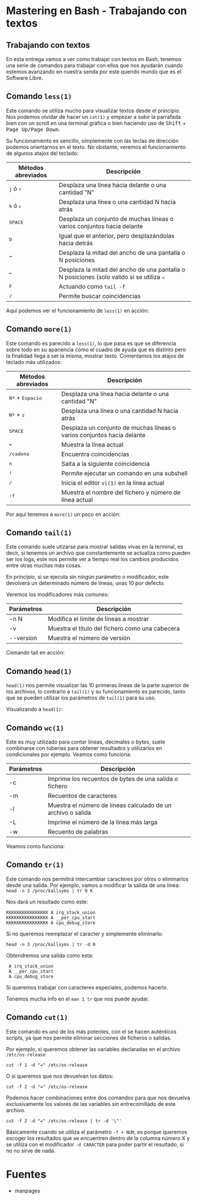 # Mastering en Bash - Trabajando con textos

## Trabajando con textos

En esta entrega vamos a ver como trabajar con textos en Bash, tenemos una serie de comandos para trabajar con ellos que nos ayudarán cuando estemos avanzando en nuestra senda por este querido mundo que es el Software Libre.

## Comando `less(1)`
Este comando se utiliza mucho para visualizar textos desde el principio. Nos podemos olvidar de hacer un `cat(1)` y empezar a subir la parrafada bien con un scroll en una terminal gráfica o bien haciendo uso de <kbd>Shift</kbd> + <kbd>Page Up/Page Down</kbd>. 

Su funcionamiento es sencillo, simplemente con las teclas de dirección podemos orientarnos en el texto. No obstante, veremos el funcionamiento de algunos atajos del teclado:

| Métodos abreviados | Descripción |
|--------------------|-------------|
| <kbd>j</kbd> ó <kbd>&uarr;</kbd> | Desplaza una línea hacia delante o una cantidad "N"|
| <kbd>k</kbd> ó <kbd>&darr;</kbd> | Desplaza una línea o una cantidad N hacia atrás |
| <kbd>SPACE</kbd>   | Desplaza un conjunto de muchas líneas o varios conjuntos hacia delante |
| <kbd>b</kbd>       | Igual que el anterior, pero desplazándolas hacia detrás |
| <kbd>&rarr;</kbd>  | Desplaza la mitad del ancho de una pantalla o N posiciones |
| <kbd>&larr;</kbd>  | Desplaza la mitad del ancho de una pantalla o N posiciones (solo valido si se utiliza <kbd>&rarr;</kbd> |
| <kbd>F</kbd>       | Actuando como `tail -f` |
| <kbd>/</kbd>       | Permite buscar coincidencias |

Aquí podemos ver el funcionamiento de `less(1)` en acción: 
<script src="https://asciinema.org/a/181201.js" id="asciicast-181201" async></script>

## Comando `more(1)`                         
Este comando es parecido a `less(1)`, lo que pasa es que se diferencia sobre todo en su apariencia como el cuadro de ayuda que es distinto pero la finalidad llega a ser la misma, mostrar texto.
Comentamos los atajos de teclado más utilizados:

| Métodos abreviados | Descripción |
|--------------------|-------------|
| <kbd>Nº</kbd> + <kbd>Espacio</kbd> | Desplaza una línea hacia delante o una cantidad "N"|
| <kbd>Nº</kbd> + <kbd>z</kbd> | Desplaza una línea o una cantidad N hacia atrás |
| <kbd>SPACE</kbd>   | Desplaza un conjunto de muchas líneas o varios conjuntos hacia delante |
| <kbd> = </kbd>     | Muestra la línea actual |
| <kbd>/cadena</kbd> | Encuentra coincidencias |
| <kbd>n</kbd>       | Salta a la siguiente coincidencia |
| <kbd>!<cmd></kbd>  | Permite ejecutar un comando en una subshell |
| <kbd>/</kbd>       | Inicia el editor `vi(1)` en la línea actual |
| <kbd>:f </kbd>     | Muestra el nombre del fichero y número de línea actual |

Por aquí tenemos a `more(1)` un poco en acción:

<script src="https://asciinema.org/a/181209.js" id="asciicast-181209" async></script>

## Comando `tail(1)`
Este comando suele utizarse para mostrar salidas vivas en la terminal, es decir, si tenemos un archivo que constantemente se actualiza como pueden ser los logs, este nos permite ver a tiempo real los cambios producidos entre otras muchas más cosas.

En principio, si se ejecuta sin ningún parámetro o modificador, este devolverá un determinado número de líneas, unas 10 por defecto.

Veremos los modificadores más comunes:

| Parámetros | Descripción |
|------------|-------------|
| -n N       | Modifica el límite de líneas a mostrar |
| -v         | Muestra el título del fichero como una cabecera |
| --version  | Muestra el número de versión |

Comando tail en acción:

<script src="https://asciinema.org/a/181263.js" id="asciicast-181263" async></script>

## Comando `head(1)`
`head(1)` nos permite visualizar las 10 primeras líneas de la parte superior de los archivos, lo contrario a `tail(1)` y su funcionamiento es parecido, tanto que se pueden utilizar los parámetros de `tail(1)` para su uso.

Visualizando a `head(1)`:

<script src="https://asciinema.org/a/181264.js" id="asciicast-181264" async></script>

## Comando `wc(1)`
Este es muy utilizado para contar líneas, decimales o bytes, suele combinarse con tuberías para obtener resultados y utilizarlos en condicionales por ejemplo. Veamos como funciona.

| Parámetros | Descripción |
|------------|-------------|
|    -c      | Imprime los recuentos de bytes de una salida o fichero |
|    -m      | Recuentos de caracteres |
|    -l      | Muestra el número de líneas calculado de un archivo o salida |
|    -L      | Imprime el número de la línea más larga |
|    -w      | Recuento de palabras |

Veamos como funciona:

<script src="https://asciinema.org/a/181265.js" id="asciicast-181265" async></script>

## Comando `tr(1)`
Este comando nos permitirá intercambiar caracteres por otros o eliminarlos desde una salida. Por ejemplo, vamos a modificar la salida de una línea:
`head -n 3 /proc/kallsyms | tr 0 K`

Nos dará un resultado como este:
```
KKKKKKKKKKKKKKKK A irq_stack_union
KKKKKKKKKKKKKKKK A __per_cpu_start
KKKKKKKKKKKKKKKK A cpu_debug_store
```

Si no queremos reemplazar el caracter y simplemente eliminarlo:
```
head -n 3 /proc/kallsyms | tr -d 0
```

Obtendremos una salida como esta:
```
 A irq_stack_union
 A __per_cpu_start
 A cpu_debug_store
```

Si queremos trabajar con caracteres especiales, podemos hacerlo.

Tenemos mucha info en el `man 1 tr` que nos puede ayudar.

<script src="https://asciinema.org/a/181266.js" id="asciicast-181266" async></script>

## Comando `cut(1)`
Este comando es uno de los más potentes, con el se hacen auténticos scripts, ya que nos permite eliminar secciones de ficheros o salidas.

Por ejemplo, si queremos obtener las variables declaradas en el archivo `/etc/os-release`
```
cut -f 1 -d "=" /etc/os-release
```

O si queremos que nos devuelvan los datos:
```
cut -f 2 -d "=" /etc/os-release
```
Podemos hacer combinaciones entre dos comandos para que nos devuelva exclusivamente los valores de las variables sin entrecomillado de este archivo.
```
cut -f 2 -d "=" /etc/os-release | tr -d '\"'
```

Básicamente cuando se utiliza el parámetro `-f + NUM`, es porque queremos escoger los resultados que se encuentren dentro de la columna número X y se utiliza con el modificador `-d CARÁCTER` para poder partir el resultado, si no no sirve de nada.

<script src="https://asciinema.org/a/181266.js" id="asciicast-181266" async></script>

# Fuentes
* manpages 

